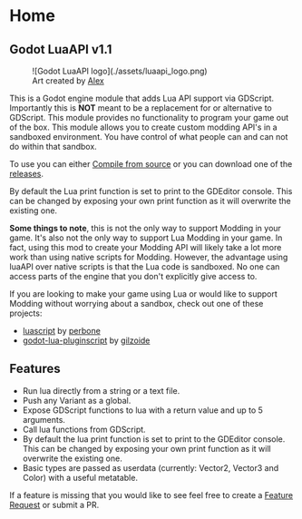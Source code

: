 # Home

## Godot LuaAPI v1.1

<figure markdown>  
  ![Godot LuaAPI logo](./assets/luaapi_logo.png)
  <figcaption>Art created by <a href="https://www.instagram.com/redheadalex1" target="_blank">Alex</a></figcaption>
</figure>

This is a Godot engine module that adds Lua API support via GDScript. Importantly this is **NOT** meant to be a replacement for or alternative to GDScript. This module provides no functionality to program your game out of the box. This module allows you to create custom modding API's in a sandboxed environment. You have control of what people can and can not do within that sandbox.

To use you can either [Compile from source](getting_started/installation#compiling-from-source) or you can download one of the [releases](https://github.com/WeaselGames/godot_luaAPI/releases).

By default the Lua print function is set to print to the GDEditor console. This can be changed by exposing your own print function as it will overwrite the existing one.

**Some things to note**, this is not the only way to support Modding in your game. It's also not the only way to support Lua Modding in your game. In fact, using this mod to create your Modding API will likely take a lot more work than using native scripts for Modding. However, the advantage using luaAPI over native scripts is that the Lua code is sandboxed. No one can access parts of the engine that you don't explicitly give access to.

If you are looking to make your game using Lua or would like to support Modding without worrying about a sandbox, check out one of these projects:

- [luascript](https://github.com/perbone/luascript) by [perbone](https://github.com/perbone)
- [godot-lua-pluginscript](https://github.com/gilzoide/godot-lua-pluginscript) by [gilzoide](https://github.com/gilzoide)
  <br />

## Features

- Run lua directly from a string or a text file.
- Push any Variant as a global.
- Expose GDScript functions to lua with a return value and up to 5 arguments.
- Call lua functions from GDScript.
- By default the lua print function is set to print to the GDEditor console. This can be changed by exposing your own print function as it will overwrite the existing one.
- Basic types are passed as userdata (currently: Vector2, Vector3 and Color) with a useful metatable.

If a feature is missing that you would like to see feel free to create a [Feature Request](https://github.com/WeaselGames/godot_luaAPI/issues/new?assignees=&labels=feature%20request&template=feature_request.md&title=) or submit a PR.
